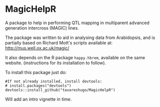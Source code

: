 # MagicHelpR

A package to help in performing QTL mapping in multiparent advanced generation intercross 
(MAGIC) lines.

The package was written to aid in analysing data from Arabidopsis, and is partially 
based on Richard Mott's scripts available at:
http://mus.well.ox.ac.uk/magic/

It also depends on the R package `happy.hbrem`, available on the same website. 
(instructions for its installation to follow).

To install this package just do:
```
#If not already installed, install devtools:
# install.packages("devtools")
devtools::install_github("tavareshugo/MagicHelpR")
```

Will add an intro vignette in time.
